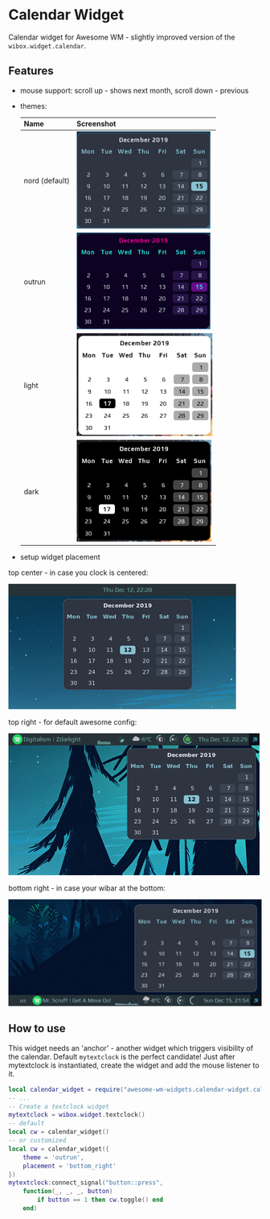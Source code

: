 # Calendar Widget

Calendar widget for Awesome WM - slightly improved version of the `wibox.widget.calendar`.

## Features

 - mouse support: scroll up - shows next month, scroll down - previous
 - themes:

    | Name | Screenshot |
    |---|---|
    |nord (default) | ![nord_theme](./nord.png) |
    | outrun | ![outrun_theme](./outrun.png) |
    | light | ![outrun_theme](./light.png) |
    | dark | ![outrun_theme](./dark.png) |

 - setup widget placement

  top center - in case you clock is centered:

   ![calendar_top](./calendar_top.png)

  top right - for default awesome config:

  ![calendar_top_right](./calendar_top_right.png)

  bottom right - in case your wibar at the bottom:

  ![calendar_bottom_right](./calendar_bottom_right.png)


## How to use

This widget needs an 'anchor' - another widget which triggers visibility of the calendar. Default `mytextclock` is the perfect candidate!
Just after mytextclock is instantiated, create the widget and add the mouse listener to it.

```lua
local calendar_widget = require("awesome-wm-widgets.calendar-widget.calendar")
-- ...
-- Create a textclock widget
mytextclock = wibox.widget.textclock()
-- default
local cw = calendar_widget()
-- or customized
local cw = calendar_widget({
    theme = 'outrun',
    placement = 'bottom_right'
})
mytextclock:connect_signal("button::press",
    function(_, _, _, button)
        if button == 1 then cw.toggle() end
    end)
```
